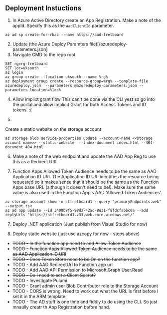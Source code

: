 ## Deployment Instuctions
1. In Azure Active Directory create an App Registration. Make a note of the appId. Specify this as the `aadClientId` parameter.
```
az ad sp create-for-rbac --name https://aad-fretboard
```
2. Update (the Azure Deploy Paramters file)[/azuredeploy-parameters.json]
3. Navigate CMD to the repo root
```
SET rg=rg-fretboard
SET loc=uksouth
az login
az group create --location uksouth --name %rg%
az deployment group create --resource-group=%rg% --template-file azuredeploy.json  --parameters @azuredeploy-parameters.json --parameters location=%loc%
```
4. Allow implict grant flow
This can't be done via the CLI yest so go into the portal and allow Implicit Grant for both Access Tokens and ID tokens. :(

5. 
Create a static website on the storage account
```
az storage blob service-properties update --account-name <<storage account name>> --static-website  --index-document index.html --404-document 404.html
```

6. Make a note of the web endpoint and update the AAD App Reg to use this as a Redirect URI

7. Function Apps Allowed Token Audience needs to be the same as AAD Application ID URI.  The Application ID URI identifies the resource being requested so it makes sense that it should be the same as the Function Apps base URL (although it doesn't need to be!). Make sure the same value is also used in the Function App's AAD 'Allowed Token Audiences'.

```
az storage account show -n stfretboard1 --query "primaryEndpoints.web" --output tsv
az ad app update --id 3408b8f5-98d2-42ad-8d31-f8fdcfabbc0a --add replyUrls "https://stfretboard1.z33.web.core.windows.net/"
```

7. Deploy .NET application (Just publish from Visual Studio for now)

8. Deploy static website (just use azcopy for now - steps above)


- ~~TODO - In the function app need to add Allow Token Audience~~
- ~~TODO - Function Apps Allowed Token Audience needs to be the same as AAD Application ID URI~~
- ~~TODO - Does Token Store need to be On on the function app?~~
- TODO - Add AAD RedirectUrl to Function app url
- TODO - Add AAD API Permission to Microsoft.Graph User.Read
- ~~TODO - Do I need to set a Client Secret?~~
- TODO - Investigate Pulumi
- TODO - Grant admin user Blob Contributor role to the Storage Account
- TODO - CORS is wrong. Need to work out what the URL is first before I set it in the ARM template
- TODO - The AD stuff is one time and fiddly to do using the CLI. So just mnaully creatr th App Registration before hand.
